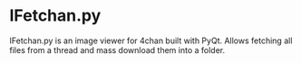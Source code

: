 # IFetchan.py
IFetchan.py is an image viewer for 4chan built with PyQt. Allows fetching all files from a thread and mass download them into a folder. 
